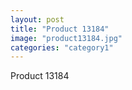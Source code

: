 ```yaml
---
layout: post
title: "Product 13184"
image: "product13184.jpg"
categories: "category1"
---
```

Product 13184
